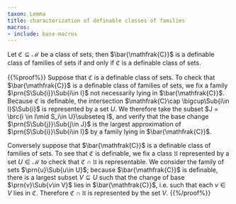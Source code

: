 ```yaml
---
taxon: Lemma
title: characterization of definable classes of families
macros:
- include: base-macros
---
```


Let $\mathfrak{C}\subseteq\mathscr{M}$ be a class of sets; then $\bar{\mathfrak{C}}$ is a definable class of families of sets if and only if $\mathfrak{C}$ is a definable class of sets.

{{%proof%}}
Suppose that $\mathfrak{C}$ is a definable class of sets. To
check that $\bar{\mathfrak{C}}$ is a definable class of families of sets,
we fix a family $\prn{S\Sub{i}}\Sub{i\in I}$ not necessarily lying in $\bar{\mathfrak{C}}$. Because $\mathfrak{C}$ is definable, the intersection $\mathfrak{C}\cap \bigcup\Sub{i\in I}S\Sub{i}$ is represented by a set $U$. We therefore take the subset $J = \brc{i \in I\mid S_i\in U}\subseteq I$, and verify that the base change $\prn{S\Sub{j}}\Sub{j\in J}$ is the largest approximation of $\prn{S\Sub{i}}\Sub{i\in I}$ by a family lying in $\bar{\mathfrak{C}}$.

Conversely suppose that $\bar{\mathfrak{C}}$ is a definable class of families of sets. To see that $\mathfrak{C}$ is definable, we fix a class $\mathfrak{U}$ represented by a set $U\in\mathscr{M}$ to check that $\mathfrak{C}\cap\mathfrak{U}$ is representable. We consider the family of sets $\prn{u}\Sub{u\in U}$; because $\bar{\mathfrak{C}}$ is definable, there is a largest subset $V\subseteq U$ such that the change of base $\prn{v}\Sub{v\in V}$ lies in $\bar{\mathfrak{C}}$, i.e. such that each $v\in V$ lies in $\mathfrak{C}$. Therefore $\mathfrak{C}\cap\mathfrak{U}$ is represented by the set $V$.
{{%/proof%}}
